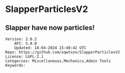 # SlapperParticlesV2
## Slapper have now particles!
```properties
Version: 2.0.2
    API: 5.0.0
    Updated: 18-04-2024 15:40:42 UTC
Repo: https://github.com/xqwtxon/SlapperParticlesV2
License: LGPL-2.1
Categories: Miscellaneous,Mechanics,Admin Tools
Keywords: 
```